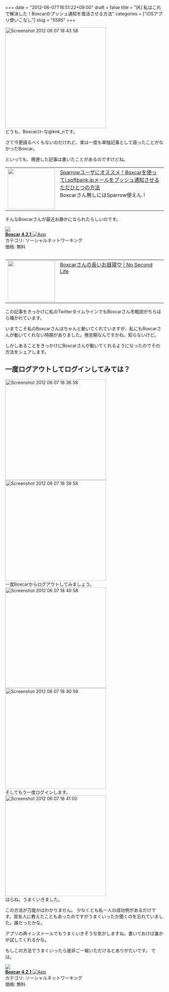 +++
date = "2012-06-07T18:51:22+09:00"
draft = false
title = "[K] 私はこれで解決した！Boxcarのプッシュ通知を復活させる方法"
categories = ["iOSアプリ使いこなし"]
slug = "5595"
+++

<div class="center"><a href="http://knk-n.com.s3-website-ap-northeast-1.amazonaws.com/images/2012/06/screenshot-2012-06-07-18.43.58.png"><img src="http://knk-n.com.s3-website-ap-northeast-1.amazonaws.com/images/2012/06/screenshot-2012-06-07-18.43.58.png" alt="Screenshot 2012 06 07 18 43 58" title="screenshot 2012-06-07 18.43.58.png" border="0" width="320" height="auto" /></a></div>
どうも、Boxcarｽｷｰな@knk_nです。

さて今更語るべくもないのだけれど、実は一度も単独記事として語ったことがなかったBoxcar。

といっても、関連した記事は書いたことがあるのですけどね。

<table width="100%"><td valign="top" width="150"><a href="http://knk-n.com/2012/03/17/sparrow_push_notification_from_i-softbank-jp_mail/" target="_blank"><img border="0" src="http://capture.heartrails.com/150x130/shadow?http://knk-n.com/2012/03/17/sparrow_push_notification_from_i-softbank-jp_mail/" alt="" width="150" height="130" /></a></td><td valign="top"><a  href="http://knk-n.com/2012/03/17/sparrow_push_notification_from_i-softbank-jp_mail/" target="_blank">Sparrowユーザにオススメ！Boxcarを使ってi.softbank.jpメールをプッシュ通知させるただひとつの方法</a><script type="text/javascript">var url = "http://knk-n.com/2012/03/17/sparrow_push_notification_from_i-softbank-jp_mail/";</script><script src="http://api.b.st-hatena.com/entry.count?url=http://knk-n.com/2012/03/17/sparrow_push_notification_from_i-softbank-jp_mail/&callback=hatebTxt"></script><br />Boxcarさん無しにはSparrow使えん！
</td></table>

そんなBoxcarさんが最近お静かになられたらしいのです。

<table class="appstorehelper">
<a href="http://itunes.apple.com/jp/app/boxcar/id321493542?mt=8&uo=4" rel="nofollow" target="_blank"><img class="appstorehelper_appicn" src="http://a5.mzstatic.com/us/r1000/095/Purple/b0/be/24/mzl.mfquexuq.png" /></a><div class="appstorehelper_text"><a href="http://itunes.apple.com/jp/app/boxcar/id321493542?mt=8&uo=4" rel="nofollow" target="_blank"><b>Boxcar 4.2.1</b> <img alt="App" src="http://ax.phobos.apple.com.edgesuite.net/ja_jp/images/web/linkmaker/badge_appstore-sm.gif" style="vertical-align: text-bottom;" /></b></a><br />カテゴリ: ソーシャルネットワーキング<br />価格: 無料<br clear="all" /></div>
</table><!--more--><table width="100%"><td valign="top" width="150"><a href="http://www.ttcbn.net/no_second_life/archives/23405" target="_blank"><img border="0" src="http://capture.heartrails.com/150x130/shadow?http://www.ttcbn.net/no_second_life/archives/23405" alt="" width="150" height="130" /></a></td><td valign="top"><a  href="http://www.ttcbn.net/no_second_life/archives/23405" target="_blank">Boxcarさんの長いお昼寝♡ | No Second Life</a><script type="text/javascript">var url = "http://www.ttcbn.net/no_second_life/archives/23405";</script><script src="http://api.b.st-hatena.com/entry.count?url=http://www.ttcbn.net/no_second_life/archives/23405&callback=hatebTxt"></script>
</td></table>
この記事をきっかけに私のTwitterタイムラインでもBoxcarさん冬眠説がちらほら囁かれています。

いまでこそ私のBoxcarさんはちゃんと動いてくれていますが、私にもBoxcarさんが動いてくれない時期がありました。倦怠期なんですかね。知らないけど。

しかしあることをきっかけにBoxcarさんが動いてくれるようになったのでその方法をシェアします。

<h2>一度ログアウトしてログインしてみては？</h2>
<div class="center"><a href="http://knk-n.com.s3-website-ap-northeast-1.amazonaws.com/images/2012/06/screenshot-2012-06-07-18.36.58.jpg"><img src="http://knk-n.com.s3-website-ap-northeast-1.amazonaws.com/images/2012/06/screenshot-2012-06-07-18.36.58.jpg" alt="Screenshot 2012 06 07 18 36 58" title="screenshot 2012-06-07 18.36.58.jpg" border="0" width="320" height="auto" /></a></div>

<div class="center"><a href="http://knk-n.com.s3-website-ap-northeast-1.amazonaws.com/images/2012/06/screenshot-2012-06-07-18.39.58.jpg"><img src="http://knk-n.com.s3-website-ap-northeast-1.amazonaws.com/images/2012/06/screenshot-2012-06-07-18.39.58.jpg" alt="Screenshot 2012 06 07 18 39 58" title="screenshot 2012-06-07 18.39.58.jpg" border="0" width="320" height="auto" /></a></div>
一度Boxcarからログアウトしてみましょう。

<div class="center"><a href="http://knk-n.com.s3-website-ap-northeast-1.amazonaws.com/images/2012/06/screenshot-2012-06-07-18.40.58.jpg"><img src="http://knk-n.com.s3-website-ap-northeast-1.amazonaws.com/images/2012/06/screenshot-2012-06-07-18.40.58.jpg" alt="Screenshot 2012 06 07 18 40 58" title="screenshot 2012-06-07 18.40.58.jpg" border="0" width="320" height="auto" /></a></div>

<div class="center"><a href="http://knk-n.com.s3-website-ap-northeast-1.amazonaws.com/images/2012/06/screenshot-2012-06-07-18.40.59.jpg"><img src="http://knk-n.com.s3-website-ap-northeast-1.amazonaws.com/images/2012/06/screenshot-2012-06-07-18.40.59.jpg" alt="Screenshot 2012 06 07 18 40 59" title="screenshot 2012-06-07 18.40.59.jpg" border="0" width="320" height="auto" /></a></div>
そしてもう一度ログインします。

<div class="center"><a href="http://knk-n.com.s3-website-ap-northeast-1.amazonaws.com/images/2012/06/screenshot-2012-06-07-18.41.00.jpg"><img src="http://knk-n.com.s3-website-ap-northeast-1.amazonaws.com/images/2012/06/screenshot-2012-06-07-18.41.00.jpg" alt="Screenshot 2012 06 07 18 41 00" title="screenshot 2012-06-07 18.41.00.jpg" border="0" width="320" height="auto" /></a></div>
ほらね。うまくいきました。

この方法が万能かはわかりません。
少なくとも私一人の成功例があるだけです。昔友人に教えたこともあったのですがうまくいったか聞くのを忘れていました。誰だったかな。

アプリの再インストールでもうまくいきそうな気がしますね。書いておけば誰かが試してくれるかな。

もしこの方法でうまくいったら是非ご一報いただけるとありがたいです。
では。
<table class="appstorehelper">
<a href="http://itunes.apple.com/jp/app/boxcar/id321493542?mt=8&uo=4" rel="nofollow" target="_blank"><img class="appstorehelper_appicn" src="http://a5.mzstatic.com/us/r1000/095/Purple/b0/be/24/mzl.mfquexuq.png" /></a><div class="appstorehelper_text"><a href="http://itunes.apple.com/jp/app/boxcar/id321493542?mt=8&uo=4" rel="nofollow" target="_blank"><b>Boxcar 4.2.1</b> <img alt="App" src="http://ax.phobos.apple.com.edgesuite.net/ja_jp/images/web/linkmaker/badge_appstore-sm.gif" style="vertical-align: text-bottom;" /></b></a><br />カテゴリ: ソーシャルネットワーキング<br />価格: 無料<br clear="all" /></div>
</table>
